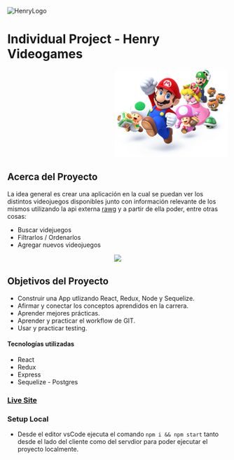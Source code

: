 ![HenryLogo](https://d31uz8lwfmyn8g.cloudfront.net/Assets/logo-henry-white-lg.png)

# Individual Project - Henry Videogames

<p align="right">
  <img height="200" src="./videogame.png" />
</p>

## Acerca del Proyecto

La idea general es crear una aplicación en la cual se puedan ver los distintos videojuegos disponibles junto con información relevante de los mismos utilizando la api externa [rawg](https://rawg.io/apidocs) y a partir de ella poder, entre otras cosas:

- Buscar videjuegos
- Filtrarlos / Ordenarlos
- Agregar nuevos videojuegos

<p align="center">
  <img height="200" src="https://ibb.co/2kHhkZ5" />
</p>

## Objetivos del Proyecto

- Construir una App utlizando React, Redux, Node y Sequelize.
- Afirmar y conectar los conceptos aprendidos en la carrera.
- Aprender mejores prácticas.
- Aprender y practicar el workflow de GIT.
- Usar y practicar testing.



#### Tecnologías utilizadas

-  React
-  Redux
-  Express
- Sequelize - Postgres

### [Live Site](https://electronic-games-db.vercel.app/)

### Setup Local

- Desde el editor vsCode ejecuta el comando ``` npm i && npm start ``` tanto desde el lado del cliente como del servdior para poder ejecutar el proyecto localmente.
